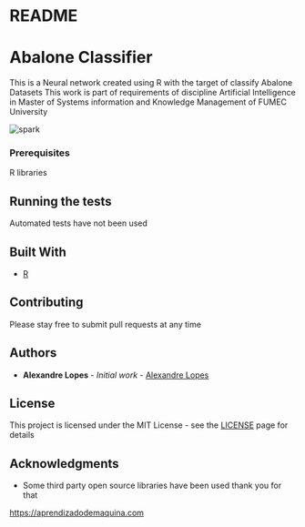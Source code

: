 # README #
# Abalone Classifier

This is a Neural network created using R with the target of classify Abalone Datasets
This work is part of requirements of discipline Artificial Intelligence in Master of Systems information and Knowledge Management of FUMEC University

![spark](https://www.r-project.org/Rlogo.png)

### Prerequisites

R libraries

## Running the tests

Automated tests have not been used 

## Built With

* [R](https://www.r-project.org/)

## Contributing

Please stay free to submit pull requests at any time

## Authors

* **Alexandre Lopes** - *Initial work* - [Alexandre Lopes](http://alexandre-lopes.com)

## License

This project is licensed under the MIT License - see the [LICENSE](https://en.wikipedia.org/wiki/MIT_License) page for details

## Acknowledgments

* Some third party open source libraries have been used thank you for that


https://aprendizadodemaquina.com

